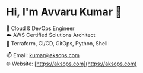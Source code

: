 # Hi, I'm Avvaru Kumar 👋

🚀 Cloud & DevOps Engineer  
☁️ AWS Certified Solutions Architect  
🔧 Terraform, CI/CD, GitOps, Python, Shell

📫 Email: kumar@aksops.com  
🌐 Website: [https://aksops.com](https://aksops.com)

<!-- You can add projects or blog links below -->
